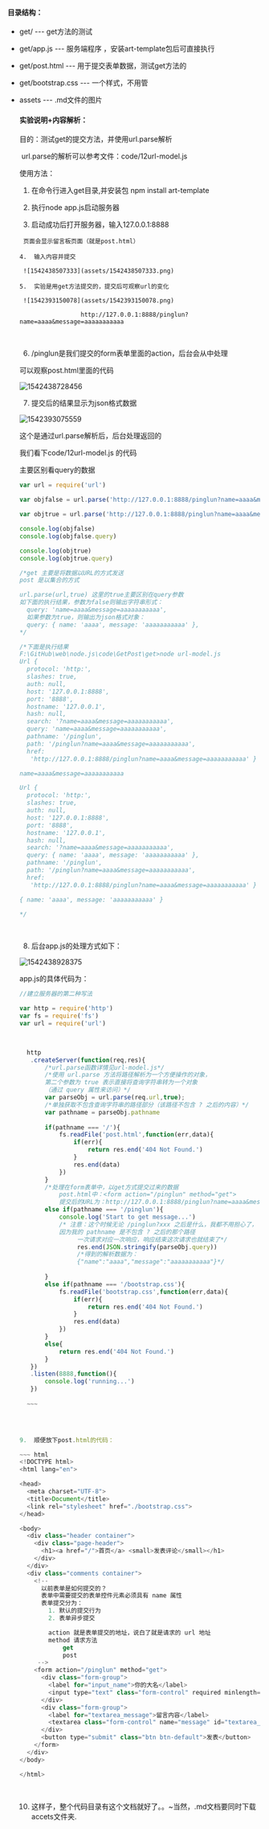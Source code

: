 #### 目录结构：

+ get/  	 	 ---	  get方法的测试

+ get/app.js        ---     服务端程序  ，安装art-template包后可直接执行

+ get/post.html  ---     用于提交表单数据，测试get方法的

+ get/bootstrap.css  ---   一个样式，不用管

+ assets               ---     .md文件的图片

  

  #### 实验说明+内容解析：

  目的：测试get的提交方法，并使用url.parse解析

  ​	url.parse的解析可以参考文件：code/12url-model.js   

  使用方法：

   1.   在命令行进入get目录,并安装包  npm install art-template

  	2.  执行node app.js启动服务器

  	3.   启动成功后打开服务器，输入127.0.0.1:8888

       页面会显示留言板页面（就是post.html）
      
      4.  输入内容并提交 
      
       ![1542438507333](assets/1542438507333.png)
      
      5.  实验是用get方法提交的，提交后可观察url的变化
      
       ![1542393150078](assets/1542393150078.png)
      
       ​				http://127.0.0.1:8888/pinglun?name=aaaa&message=aaaaaaaaaaa


  ​     

  	6.  /pinglun是我们提交的form表单里面的action，后台会从中处理
  	
  	 可以观察post.html里面的代码
  	
  	 ![1542438728456](assets/1542438728456.png)
  	
  	7.  提交后的结果显示为json格式数据
  	
  	 ![1542393075559](assets/1542393075559.png)
  	
  	 这个是通过url.parse解析后，后台处理返回的
  	
  	 我们看下code/12url-model.js   的代码
  	
  	 主要区别看query的数据
  	
  	 ~~~javascript
  	 var url = require('url')
  	 
  	 var objfalse = url.parse('http://127.0.0.1:8888/pinglun?name=aaaa&message=aaaaaaaaaaa')
  	 
  	 var objtrue = url.parse('http://127.0.0.1:8888/pinglun?name=aaaa&message=aaaaaaaaaaa', true)
  	 
  	 console.log(objfalse)
  	 console.log(objfalse.query)
  	 
  	 console.log(objtrue)
  	 console.log(objtrue.query)
  	 
  	 /*get 主要是将数据以URL的方式发送
  	 post 是以集合的方式
  	 
  	 url.parse(url,true) 这里的true主要区别在query参数
  	 如下面的执行结果，参数为false则输出字符串形式：
  	   query: 'name=aaaa&message=aaaaaaaaaaa',
  	   如果参数为true，则输出为json格式对象：
  	   query: { name: 'aaaa', message: 'aaaaaaaaaaa' },
  	 */
  	 
  	 /*下面是执行结果
  	 F:\GitHub\web\node.js\code\GetPost\get>node url-model.js
  	 Url {
  	   protocol: 'http:',
  	   slashes: true,
  	   auth: null,
  	   host: '127.0.0.1:8888',
  	   port: '8888',
  	   hostname: '127.0.0.1',
  	   hash: null,
  	   search: '?name=aaaa&message=aaaaaaaaaaa',
  	   query: 'name=aaaa&message=aaaaaaaaaaa',
  	   pathname: '/pinglun',
  	   path: '/pinglun?name=aaaa&message=aaaaaaaaaaa',
  	   href:
  	    'http://127.0.0.1:8888/pinglun?name=aaaa&message=aaaaaaaaaaa' }
  	 
  	 name=aaaa&message=aaaaaaaaaaa
  	 
  	 Url {
  	   protocol: 'http:',
  	   slashes: true,
  	   auth: null,
  	   host: '127.0.0.1:8888',
  	   port: '8888',
  	   hostname: '127.0.0.1',
  	   hash: null,
  	   search: '?name=aaaa&message=aaaaaaaaaaa',
  	   query: { name: 'aaaa', message: 'aaaaaaaaaaa' },
  	   pathname: '/pinglun',
  	   path: '/pinglun?name=aaaa&message=aaaaaaaaaaa',
  	   href:
  	    'http://127.0.0.1:8888/pinglun?name=aaaa&message=aaaaaaaaaaa' }
  	 
  	 { name: 'aaaa', message: 'aaaaaaaaaaa' }
  	 
  	 */
  	 ~~~


  ​     

  	8.  后台app.js的处理方式如下：
  	
  	 ![1542438928375](assets/1542438928375.png)
  	
  	 app.js的具体代码为：
  	
  	 ~~~javascript
  	 //建立服务器的第二种写法
  	 
  	 var http = require('http')
  	 var fs = require('fs')
  	 var url = require('url')


  ​     
       http 
       	.createServer(function(req,res){
       		/*url.parse函数详情见url-model.js*/
       		/*使用 url.parse 方法将路径解析为一个方便操作的对象，
       		第二个参数为 true 表示直接将查询字符串转为一个对象
       		（通过 query 属性来访问）*/
       		var parseObj = url.parse(req.url,true);
       		/*单独获取不包含查询字符串的路径部分（该路径不包含 ? 之后的内容）*/
           	var pathname = parseObj.pathname
       
       		if(pathname === '/'){
       			fs.readFile('post.html',function(err,data){
       				if(err){
       					return res.end('404 Not Found.')
       				}
       				res.end(data)
       			})			
       		}
       		/*处理在form表单中，以get方式提交过来的数据
           		post.html中：<form action="/pinglun" method="get">
           		提交后的URL为：http://127.0.0.1:8888/pinglun?name=aaaa&message=aaaaaaaa*/
       		else if(pathname === '/pinglun'){
       			console.log('Start to get message...') 
       			/* 注意：这个时候无论 /pinglun?xxx 之后是什么，我都不用担心了，
       			因为我的 pathname 是不包含 ? 之后的那个路径
             		 一次请求对应一次响应，响应结束这次请求也就结束了*/
             		 res.end(JSON.stringify(parseObj.query))
             		 /*得到的解析数据为：
             		 {"name":"aaaa","message":"aaaaaaaaaaa"}*/
       
       		}
       		else if(pathname === '/bootstrap.css'){
       			fs.readFile('bootstrap.css',function(err,data){
       				if(err){
       					return res.end('404 Not Found.')
       				}
       				res.end(data)
       			})
       		}
       		else{
       			return res.end('404 Not Found.')
       		}
       	})
       	.listen(8888,function(){
       		console.log('running...')
       	})
       
       ~~~


  ​     

  	9.  顺便放下post.html的代码：
  	
  	 ~~~ html
  	 <!DOCTYPE html>
  	 <html lang="en">
  	 
  	 <head>
  	   <meta charset="UTF-8">
  	   <title>Document</title>
  	   <link rel="stylesheet" href="./bootstrap.css">
  	 </head>
  	 
  	 <body>
  	   <div class="header container">
  	     <div class="page-header">
  	       <h1><a href="/">首页</a> <small>发表评论</small></h1>
  	     </div>
  	   </div>
  	   <div class="comments container">
  	     <!-- 
  	       以前表单是如何提交的？
  	       表单中需要提交的表单控件元素必须具有 name 属性
  	       表单提交分为：
  	         1. 默认的提交行为
  	         2. 表单异步提交
  	 
  	         action 就是表单提交的地址，说白了就是请求的 url 地址
  	         method 请求方法
  	             get
  	             post
  	      -->
  	     <form action="/pinglun" method="get">
  	       <div class="form-group">
  	         <label for="input_name">你的大名</label>
  	         <input type="text" class="form-control" required minlength="2" maxlength="10" id="input_name" name="name" placeholder="请写入你的姓名">
  	       </div>
  	       <div class="form-group">
  	         <label for="textarea_message">留言内容</label>
  	         <textarea class="form-control" name="message" id="textarea_message" cols="30" rows="10" required minlength="5" maxlength="20"></textarea>
  	       </div>
  	       <button type="submit" class="btn btn-default">发表</button>
  	     </form>
  	   </div>
  	 </body>
  	 
  	 </html>
  	 
  	 ~~~


  ​     

  	10.  这样子，整个代码目录有这个文档就好了。。~当然，.md文档要同时下载accets文件夹.

